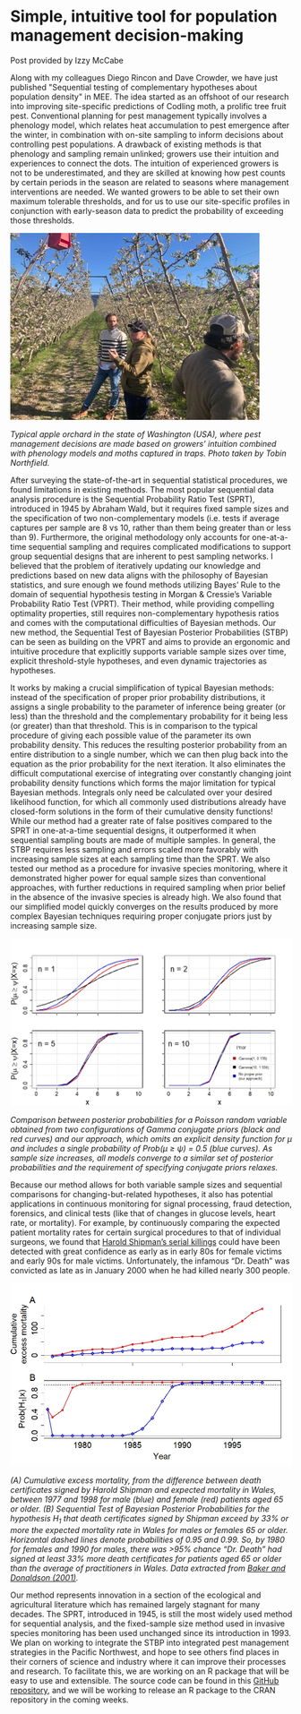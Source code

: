 # Simple, intuitive tool for population management decision-making
Post provided by Izzy McCabe

Along with my colleagues Diego Rincon and Dave Crowder, we have just published "Sequential testing of complementary hypotheses about population density" in MEE. The idea started as an offshoot of our research into improving site-specific predictions of Codling moth, a prolific tree fruit pest. Conventional planning for pest management typically involves a phenology model, which relates heat accumulation to pest emergence after the winter, in combination with on-site sampling to inform decisions about controlling pest populations. A drawback of existing methods is that phenology and sampling remain unlinked; growers use their intuition and experiences to connect the dots. The intuition of experienced growers is not to be underestimated, and they are skilled at knowing how pest counts by certain periods in the season are related to seasons where management interventions are needed. We wanted growers to be able to set their own maximum tolerable thresholds, and for us to use our site-specific profiles in conjunction with early-season data to predict the probability of exceeding those thresholds. 

![Photo in orchard](/Figures/Fig1Post.jpg?raw=true "Figure 1")

*Typical apple orchard in the state of Washington (USA), where pest management decisions are made based on growers’ intuition combined with phenology models and moths captured in traps. Photo taken by Tobin Northfield.*

After surveying the state-of-the-art in sequential statistical procedures, we found limitations in existing methods. The most popular sequential data analysis procedure is the Sequential Probability Ratio Test (SPRT), introduced in 1945 by Abraham Wald, but it requires fixed sample sizes and the specification of two non-complementary models (i.e. tests if average captures per sample are 8 vs 10, rather than them being greater than or less than 9). Furthermore, the original methodology only accounts for one-at-a-time sequential sampling and requires complicated modifications to support group sequential designs that are inherent to pest sampling networks. I believed that the problem of iteratively updating our knowledge and predictions based on new data aligns with the philosophy of Bayesian statistics, and sure enough we found methods utilizing Bayes’ Rule to the domain of sequential hypothesis testing in Morgan & Cressie’s Variable Probability Ratio Test (VPRT). Their method, while providing compelling optimality properties, still requires non-complementary hypothesis ratios and comes with the computational difficulties of Bayesian methods. Our new method, the Sequential Test of Bayesian Posterior Probabilities (STBP) can be seen as building on the VPRT and aims to provide an ergonomic and intuitive procedure that explicitly supports variable sample sizes over time, explicit threshold-style hypotheses, and even dynamic trajectories as hypotheses.

It works by making a crucial simplification of typical Bayesian methods: instead of the specification of proper prior probability distributions, it assigns a single probability to the parameter of inference being greater (or less) than the threshold and the complementary probability for it being less (or greater) than that threshold. This is in comparison to the typical procedure of giving each possible value of the parameter its own probability density. This reduces the resulting posterior probability from an entire distribution to a single number, which we can then plug back into the equation as the prior probability for the next iteration. It also eliminates the difficult computational exercise of integrating over constantly changing joint probability density functions which forms the major limitation for typical Bayesian methods. Integrals only need be calculated over your desired likelihood function, for which all commonly used distributions already have closed-form solutions in the form of their cumulative density functions! While our method had a greater rate of false positives compared to the SPRT in one-at-a-time sequential designs, it outperformed it when sequential sampling bouts are made of multiple samples. In general, the STBP requires less sampling and errors scaled more favorably with increasing sample sizes at each sampling time than the SPRT. We also tested our method as a procedure for invasive species monitoring, where it demonstrated higher power for equal sample sizes than conventional approaches, with further reductions in required sampling when prior belief in the absence of the invasive species is already high. We also found that our simplified model quickly converges on the results produced by more complex Bayesian techniques requiring proper conjugate priors just by increasing sample size.

![Comparison between approaches](/Figures/Fig2Post.jpeg?raw=true "Figure 2")

*Comparison between posterior probabilities for a Poisson random variable obtained from two configurations of Gamma conjugate priors (black and red curves) and our approach, which omits an explicit density function for µ and includes a single probability of Prob(µ ≥ ψ) = 0.5 (blue curves). As sample size increases, all models converge to a similar set of posterior probabilities and the requirement of specifying conjugate priors relaxes.*

Because our method allows for both variable sample sizes and sequential comparisons for changing-but-related hypotheses, it also has potential applications in continuous monitoring for signal processing, fraud detection, forensics, and clinical tests (like that of changes in glucose levels, heart rate, or mortality). For example, by continuously comparing the expected patient mortality rates for certain surgical procedures to that of individual surgeons, we found that [Harold Shipman’s serial killings](https://en.wikipedia.org/wiki/Harold_Shipman) could have been detected with great confidence as early as in early 80s for female victims and early 90s for male victims. Unfortunately, the infamous “Dr. Death” was convicted as late as in January 2000 when he had killed nearly 300 people.

![Excess mortality](/Figures/Fig3Post.jpeg?raw=true "Figure 3")

*(A) Cumulative excess mortality, from the difference between death certificates signed by Harold Shipman and expected mortality in Wales, between 1977 and 1998 for male (blue) and female (red) patients aged 65 or older. (B) Sequential Test of Bayesian Posterior Probabilities for the hypothesis H<sub>1</sub> that death certificates signed by Shipman exceed by 33% or more the expected mortality rate in Wales for males or females 65 or older. Horizontal dashed lines denote probabilities of 0.95 and 0.99. So, by 1980 for females and 1990 for males, there was >95% chance “Dr. Death” had signed at least 33% more death certificates for patients aged 65 or older than the average of practitioners in Wales. Data extracted from [Baker and Donaldson (2001)](https://www.researchgate.net/publication/320035425_Harold_Shipman's_clinical_practice_1974-1998_A_clinical_audit_commissioned_by_the_Chief_Medical_Officer).*

Our method represents innovation in a section of the ecological and agricultural literature which has remained largely stagnant for many decades. The SPRT, introduced in 1945, is still the most widely used method for sequential analysis, and the fixed-sample size method used in invasive species monitoring has been used unchanged since its introduction in 1993. We plan on working to integrate the STBP into integrated pest management strategies in the Pacific Northwest, and hope to see others find places in their corners of science and industry where it can improve their processes and research. To facilitate this, we are working on an R package that will be easy to use and extensible. The source code can be found in this [GitHub repository](https://github.com/rincondf/STBP), and we will be working to release an R package to the CRAN repository in the coming weeks.